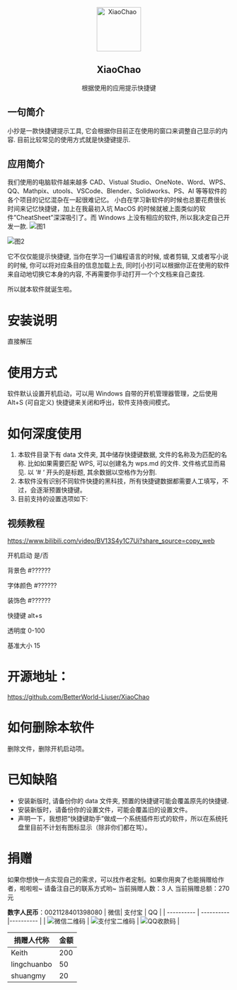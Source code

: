 <p align="center">
 <img width="100px" src="https://raw.githubusercontent.com/BetterWorld-Liuser/XiaoChao/master/resources/document.ico" align="center" alt="XiaoChao" />
 <h2 align="center">XiaoChao</h2>
 <p align="center">根据使用的应用提示快捷键</p>
</p>


## 一句简介

小抄是一款快捷键提示工具, 它会根据你目前正在使用的窗口来调整自己显示的内容. 目前比较常见的使用方式就是快捷键提示.

## 应用简介

我们使用的电脑软件越来越多 CAD、Vistual Studio、OneNote、Word、WPS、QQ、Mathpix、utools、VSCode、Blender、Solidworks、PS、AI 等等软件的各个项目的记忆混杂在一起很难记忆。
小白在学习新软件的时候也总要花费很长时间来记忆快捷键，加上在我最初入坑 MacOS 的时候就被上面类似的软件”CheatSheet”深深吸引了。而 Windows 上没有相应的软件, 所以我决定自己开发一款.
![图1](https://github.com/BetterWorld-Liuser/XiaoChao/blob/master/picture/白天模式.png)

![图2](https://github.com/BetterWorld-Liuser/XiaoChao/blob/master/picture/黑夜模式.png)

它不仅仅能提示快捷键, 当你在学习一们编程语言的时候, 或者剪辑, 又或者写小说的时候, 你可以将对应条目的信息加载上去, 同时[小抄]可以根据你正在使用的软件来自动地切换它本身的内容, 不再需要你手动打开一个个文档来自己查找.

所以就本软件就诞生啦。

# 安装说明

直接解压

# 使用方式

软件默认设置开机启动，可以用 Windows 自带的开机管理器管理，之后使用 Alt+S (可自定义) 快捷键来关闭和呼出，软件支持夜间模式。

# 如何深度使用

1. 本软件目录下有 data 文件夹, 其中储存快捷键数据, 文件的名称及为匹配的名称. 比如如果需要匹配 WPS, 可以创建名为 wps.md 的文件. 文件格式显而易见. 以 ‘# ‘ 开头的是标题, 其余数据以空格作为分割.
2. 本软件没有识别不同软件快捷的黑科技，所有快捷键数据都需要人工填写，不过，会逐渐预置快捷键。
3. 目前支持的设置选项如下:

## 视频教程

https://www.bilibili.com/video/BV13S4y1C7Ui?share_source=copy_web

开机启动 是/否

背景色 #??????

字体颜色 #??????

装饰色 #??????

快捷键 alt+s

透明度 0-100

基准大小 15

# 开源地址：

https://github.com/BetterWorld-Liuser/XiaoChao



# 如何删除本软件

删除文件，删除开机启动项。

# 已知缺陷

- 安装新版时, 请备份你的 data 文件夹, 预置的快捷键可能会覆盖原先的快捷键.
- 安装新版时，请备份你的设置文件，可能会覆盖旧的设置文件。
- 声明一下，我想把“快捷键助手”做成一个系统插件形式的软件，所以在系统托盘里目前不计划有图标显示（除非你们都在骂）。

# 捐赠

如果你想快一点实现自己的需求，可以找作者定制。如果你用爽了也能捐赠给作者，啦啦啦~
请备注自己的联系方式哟~
当前捐赠人数：3 人
当前捐赠总额：270 元


**数字人民币**：0021128401398080
| 微信| 支付宝 | QQ |
| ---------- | ---------- |---------- |
| ![微信二维码](https://github.com/BetterWorld-Liuser/XiaoChao/blob/master/picture/微信收款.png) |  ![支付宝二维码](https://github.com/BetterWorld-Liuser/XiaoChao/blob/master/picture/支付宝收款.jpg) | ![QQ收款码](https://github.com/BetterWorld-Liuser/XiaoChao/blob/master/picture/QQ收款码.png) |

| 捐赠人代称  | 金额 |
| ----------- | ---- |
| Keith       | 200  |
| lingchuanbo | 50   |
| shuangmy    | 20   |

